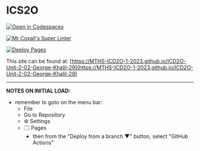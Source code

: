 # ICS2O

[![Open in Codespaces](https://classroom.github.com/assets/launch-codespace-7f7980b617ed060a017424585567c406b6ee15c891e84e1186181d67ecf80aa0.svg)](https://classroom.github.com/open-in-codespaces?assignment_repo_id=14226465)

[![Mr Coxall's Super Linter](https://github.com/MTHS-ICD2O-1-2023/ICD2O-Unit-2-02-George-Khalil-29/workflows/Mr%20Coxall's%20Super%20Linter/badge.svg)](https://github.com/MTHS-ICD2O-1-2023/ICD2O-Unit-2-02-George-Khalil-29/actions)

[![Deploy Pages](https://github.com/MTHS-ICD2O-1-2023/ICD2O-Unit-2-02-George-Khalil-29/workflows/Deploy%20Pages/badge.svg)](https://github.com/MTHS-ICD2O-1-2023/ICD2O-Unit-2-02-George-Khalil-29/actions)

This site can be found at: [https://MTHS-ICD2O-1-2023.github.io/ICD2O-Unit-2-02-George-Khalil-29](https://MTHS-ICD2O-1-2023.github.io/ICD2O-Unit-2-02-George-Khalil-29)

---

**NOTES ON INITIAL LOAD:**
- remember to goto on the menu bar:
  - File
  - Go to Repository
  - ⚙ Settings
  - 🗔 Pages
    - then from the "Deploy from a branch ▼" button, select "GitHub Actions"
